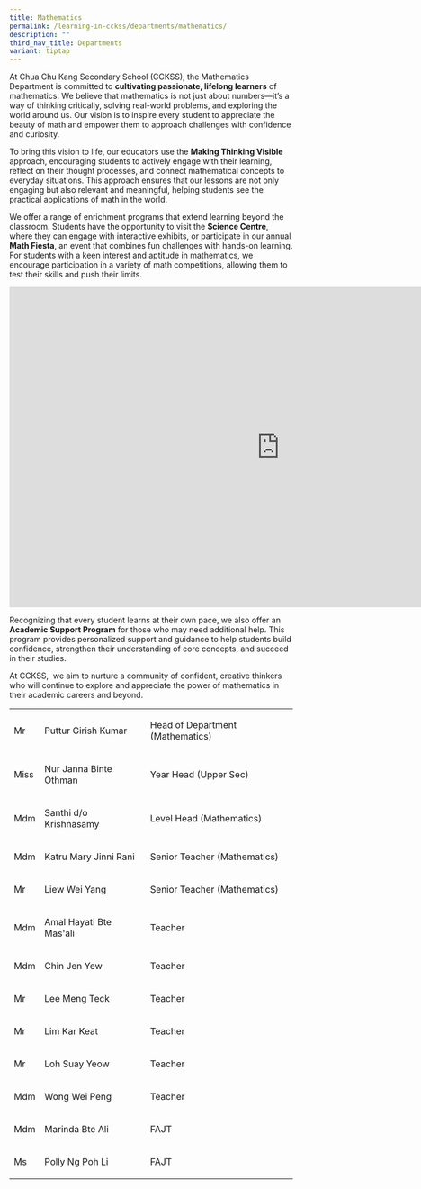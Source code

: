 ```yaml
---
title: Mathematics
permalink: /learning-in-cckss/departments/mathematics/
description: ""
third_nav_title: Departments
variant: tiptap
---
```

<p>At Chua Chu Kang Secondary School (CCKSS), the Mathematics Department
is committed to <strong>cultivating passionate, lifelong learners</strong> of
mathematics. We believe that mathematics is not just about numbers—it’s
a way of thinking critically, solving real-world problems, and exploring
the world around us. Our vision is to inspire every student to appreciate
the beauty of math and empower them to approach challenges with confidence
and curiosity.</p>
<p>To bring this vision to life, our educators use the <strong>Making Thinking Visible</strong> approach,
encouraging students to actively engage with their learning, reflect on
their thought processes, and connect mathematical concepts to everyday
situations. This approach ensures that our lessons are not only engaging
but also relevant and meaningful, helping students see the practical applications
of math in the world.</p>
<p>We offer a range of enrichment programs that extend learning beyond the
classroom. Students have the opportunity to visit the <strong>Science Centre</strong>,
where they can engage with interactive exhibits, or participate in our
annual <strong>Math Fiesta</strong>, an event that combines fun challenges
with hands-on learning. For students with a keen interest and aptitude
in mathematics, we encourage participation in a variety of math competitions,
allowing them to test their skills and push their limits.</p>
<div class="iframe-wrapper">
<iframe height="569" width="960" allowfullscreen="true" frameborder="0" src="https://docs.google.com/presentation/d/e/2PACX-1vRbgS7D7s4Hdr1xudIUq1B-ycjZK-tcHcH5QMFd6w7KrC94Cfy8uWMKR80X6oQ7wwFlqywyxPjT95PW/embed?start=true&amp;loop=true&amp;delayms=3000"></iframe>
</div>
<p>Recognizing that every student learns at their own pace, we also offer
an <strong>Academic Support Program</strong> for those who may need additional
help. This program provides personalized support and guidance to help students
build confidence, strengthen their understanding of core concepts, and
succeed in their studies.</p>
<p>At CCKSS, &nbsp;we aim to nurture a community of confident, creative thinkers
who will continue to explore and appreciate the power of mathematics in
their academic careers and beyond.</p>
<table style="minWidth: 75px">
<colgroup>
<col>
<col>
<col>
</colgroup>
<tbody>
<tr>
<td rowspan="1" colspan="1">
<p>Mr</p>
</td>
<td rowspan="1" colspan="1">
<p>Puttur Girish Kumar</p>
</td>
<td rowspan="1" colspan="1">
<p>Head of Department (Mathematics)</p>
</td>
</tr>
<tr>
<td rowspan="1" colspan="1">
<p>Miss</p>
</td>
<td rowspan="1" colspan="1">
<p>Nur Janna Binte Othman</p>
</td>
<td rowspan="1" colspan="1">
<p>Year Head (Upper Sec)</p>
</td>
</tr>
<tr>
<td rowspan="1" colspan="1">
<p>Mdm</p>
</td>
<td rowspan="1" colspan="1">
<p>Santhi d/o Krishnasamy</p>
</td>
<td rowspan="1" colspan="1">
<p>Level Head (Mathematics)</p>
</td>
</tr>
<tr>
<td rowspan="1" colspan="1">
<p>Mdm</p>
</td>
<td rowspan="1" colspan="1">
<p>Katru Mary Jinni Rani</p>
</td>
<td rowspan="1" colspan="1">
<p>Senior Teacher (Mathematics)</p>
</td>
</tr>
<tr>
<td rowspan="1" colspan="1">
<p>Mr</p>
</td>
<td rowspan="1" colspan="1">
<p>Liew Wei Yang</p>
</td>
<td rowspan="1" colspan="1">
<p>Senior Teacher (Mathematics)</p>
</td>
</tr>
<tr>
<td rowspan="1" colspan="1">
<p>Mdm</p>
</td>
<td rowspan="1" colspan="1">
<p>Amal Hayati Bte Mas'ali</p>
</td>
<td rowspan="1" colspan="1">
<p>Teacher</p>
</td>
</tr>
<tr>
<td rowspan="1" colspan="1">
<p>Mdm</p>
</td>
<td rowspan="1" colspan="1">
<p>Chin Jen Yew</p>
</td>
<td rowspan="1" colspan="1">
<p>Teacher</p>
</td>
</tr>
<tr>
<td rowspan="1" colspan="1">
<p>Mr</p>
</td>
<td rowspan="1" colspan="1">
<p>Lee Meng Teck</p>
</td>
<td rowspan="1" colspan="1">
<p>Teacher</p>
</td>
</tr>
<tr>
<td rowspan="1" colspan="1">
<p>Mr</p>
</td>
<td rowspan="1" colspan="1">
<p>Lim Kar Keat</p>
</td>
<td rowspan="1" colspan="1">
<p>Teacher</p>
</td>
</tr>
<tr>
<td rowspan="1" colspan="1">
<p>Mr</p>
</td>
<td rowspan="1" colspan="1">
<p>Loh Suay Yeow</p>
</td>
<td rowspan="1" colspan="1">
<p>Teacher</p>
</td>
</tr>
<tr>
<td rowspan="1" colspan="1">
<p>Mdm</p>
</td>
<td rowspan="1" colspan="1">
<p>Wong Wei Peng</p>
</td>
<td rowspan="1" colspan="1">
<p>Teacher</p>
</td>
</tr>
<tr>
<td rowspan="1" colspan="1">
<p>Mdm</p>
</td>
<td rowspan="1" colspan="1">
<p>Marinda Bte Ali</p>
</td>
<td rowspan="1" colspan="1">
<p>FAJT</p>
</td>
</tr>
<tr>
<td rowspan="1" colspan="1">
<p>Ms</p>
</td>
<td rowspan="1" colspan="1">
<p>Polly Ng Poh Li</p>
</td>
<td rowspan="1" colspan="1">
<p>FAJT</p>
</td>
</tr>
</tbody>
</table>
<p></p>